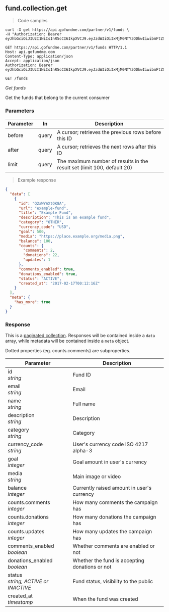 ## fund.collection.get

> Code samples

````shell
curl -X get https://api.gofundme.com/partner/v1/funds \ 
-H "Authorization: Bearer eyJhbGciOiJIUzI1NiIsInR5cCI6IkpXVCJ9.eyJzdWIiOiIxMjM0NTY3ODkwIiwibmFtZSI6IkpvaG4gRG9lIiwiYWRtaW4iOnRydWV9.TJVA95OrM7E2cBab30RMHrHDcEfxjoYZgeFONFh7HgQ"
````

````http
GET https://api.gofundme.com/partner/v1/funds HTTP/1.1
Host: api.gofundme.com
Content-Type: application/json
Accept: application/json
Authorization: Bearer eyJhbGciOiJIUzI1NiIsInR5cCI6IkpXVCJ9.eyJzdWIiOiIxMjM0NTY3ODkwIiwibmFtZSI6IkpvaG4gRG9lIiwiYWRtaW4iOnRydWV9.TJVA95OrM7E2cBab30RMHrHDcEfxjoYZgeFONFh7HgQ
````

`GET /funds`

*Get funds*

Get the funds that belong to the current consumer

### Parameters

Parameter|In|Description
---|---|---|
before|query|A cursor; retrieves the previous rows before this ID
after|query|A cursor; retrieves the next rows after this ID
limit|query|The maximum number of results in the result set (limit 100, default 20)

> Example response

````json
{
  "data": [
    {
      "id": "Q2aWYAXtQK8A",
      "url": "example-fund",
      "title": "Example Fund",
      "description": "This is an example fund",
      "category": "OTHER",
      "currency_code": "USD",
      "goal": 500,
      "media": "https://place.example.org/media.png",
      "balance": 100,
      "counts": {
        "comments": 2,
        "donations": 22,
        "updates": 1
      },
      "comments_enabled": true,
      "donations_enabled": true,
      "status": "ACTIVE",
      "created_at": "2017-02-17T00:12:16Z"
    }
  ],
  "meta": {
    "has_more": true
  }
}
````

### Response

This is a [paginated collection](#pagination).
Responses will be contained inside a `data` array, while metadata will be contained inside a `meta` object.

Dotted properties (eg. counts.comments) are subproperties.

Parameter|Description
---|---|
id<br>*string*|Fund ID
email<br>*string*|Email
name<br>*string*|Full name
description<br>*string*|Description
category<br>*string*|Category
currency_code<br>*string*|User's currency code ISO 4217 alpha-3
goal<br>*integer*|Goal amount in user's currency
media<br>*string*|Main image or video
balance<br>*integer*|Currently raised amount in user's currency
counts.comments<br>*integer*|How many comments the campaign has
counts.donations<br>*integer*|How many donations the campaign has
counts.updates<br>*integer*|How many updates the campaign has
comments_enabled<br>*boolean*|Whether comments are enabled or not
donations_enabled<br>*boolean*|Whether the fund is accepting donations or not
status<br>*string, ACTIVE or INACTIVE*|Fund status, visibility to the public
created_at<br>*timestamp*|When the fund was created
